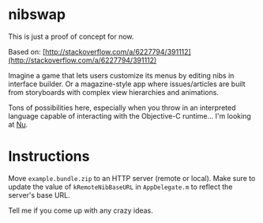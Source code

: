 nibswap
=======

This is just a proof of concept for now.

Based on: [http://stackoverflow.com/a/6227794/391112](http://stackoverflow.com/a/6227794/391112)

Imagine a game that lets users customize its menus by editing nibs in interface builder.
Or a magazine-style app where issues/articles are built from storyboards with complex view hierarchies and animations.

Tons of possibilities here, especially when you throw in an interpreted language 
capable of interacting with the Objective-C runtime... I'm looking at [Nu](http://programming.nu).

Instructions
===========

Move `example.bundle.zip` to an HTTP server (remote or local). 
Make sure to update the value of `kRemoteNibBaseURL` in `AppDelegate.m` to reflect the server's base URL.

Tell me if you come up with any crazy ideas.